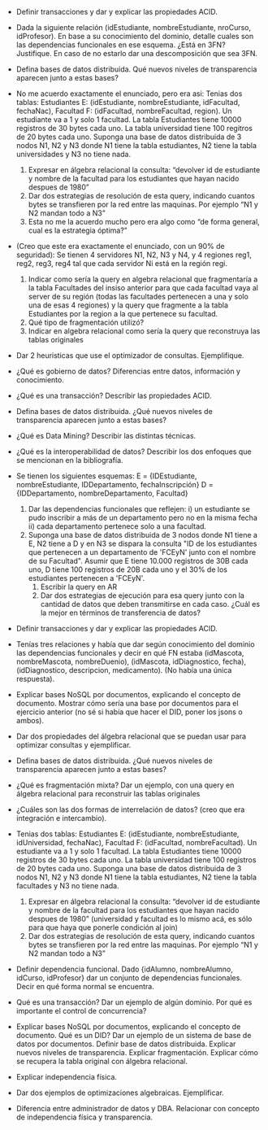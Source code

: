 - Definir transacciones y dar y explicar las propiedades ACID.

- Dada la siguiente relación (idEstudiante, nombreEstudiante, nroCurso, idProfesor). En base a su conocimiento del dominio, detalle cuales son las dependencias funcionales en ese esquema. ¿Está en 3FN? Justifique. En caso de no estarlo dar una descomposición que sea 3FN.

- Defina bases de datos distribuida. Qué nuevos niveles de transparencia aparecen junto a estas bases?

- No me acuerdo exactamente el enunciado, pero era asi: Tenias dos tablas: Estudiantes E: (idEstudiante, nombreEstudiante, idFacultad, fechaNac), Facultad F: (idFacultad, nombreFacultad, region). Un estudiante va a 1 y solo 1 facultad. La tabla Estudiantes tiene 10000 registros de 30 bytes cada uno. La tabla universidad tiene 100 regitros de 20 bytes cada uno. Suponga una base de datos distribuida de 3 nodos N1, N2 y N3 donde N1 tiene la tabla estudiantes, N2 tiene la tabla universidades y N3 no tiene nada.
    1. Expresar en álgebra relacional la consulta: “devolver id de estudiante y nombre de la facultad para los estudiantes que hayan nacido despues de 1980”
    2. Dar dos estrategias de resolución de esta query, indicando cuantos bytes se transfieren por la red entre las maquinas. Por ejemplo “N1 y N2 mandan todo a N3”
    3. Esta no me la acuerdo mucho pero era algo como “de forma general, cual es la estrategia óptima?”

- (Creo que este era exactamente el enunciado, con un 90% de seguridad): Se tienen 4 servidores N1, N2, N3 y N4, y 4 regiones reg1, reg2, reg3, reg4 tal que cada servidor Ni está en la región regi.
    1. Indicar como sería la query en algebra relacional que fragmentaría a la tabla Facultades del insiso anterior para que cada facultad vaya al server de su región (todas las facultades pertenecen a una y solo una de esas 4 regiones) y la query que fragmente a la tabla Estudiantes por la region a la que pertenece su facultad.
    2. Qué tipo de fragmentación utilizó?
    3. Indicar en algebra relacional como sería la query que reconstruya las tablas originales

- Dar 2 heuristicas que use el optimizador de consultas. Ejemplifique.

- ¿Qué es gobierno de datos? Diferencias entre datos, información y conocimiento.

- ¿Qué es una transacción? Describir las propiedades ACID.

- Defina bases de datos distribuida. ¿Qué nuevos niveles de transparencia aparecen junto a estas bases?

- ¿Qué es Data Mining? Describir las distintas técnicas.

- ¿Qué es la interoperabilidad de datos? Describir los dos enfoques que se mencionan en la bibliografía.

- Se tienen los siguientes esquemas:
    E = {IDEstudiante, nombreEstudiante, IDDepartamento, fechaInscripción}
    D = {IDDepartamento, nombreDepartamento, Facultad}
    
    1. Dar las dependencias funcionales que reflejen: i) un estudiante se pudo inscribir a más de un departamento pero no en la misma fecha ii) cada departamento pertenece solo a una facultad.
    2. Suponga una base de datos distribuida de 3 nodos donde N1 tiene a E, N2 tiene a D y en N3 se dispara la consulta "ID de los estudiantes que pertenecen a un departamento de 'FCEyN' junto con el nombre de su Facultad". Asumir que E tiene 10.000 registros de 30B cada uno, D tiene 100 registros de 20B cada uno y el 30% de los estudiantes pertenecen a 'FCEyN'.
        1. Escribir la query en AR
        2. Dar dos estrategias de ejecución para esa query junto con la cantidad de datos que deben transmitirse en cada caso. ¿Cuál es la mejor en términos de transferencia de datos?

- Definir transacciones y dar y explicar las propiedades ACID.

- Tenías tres relaciones y había que dar según conocimiento del dominio las dependencias funcionales y decir en qué FN estaba (idMascota, nombreMascota, nombreDuenio), (idMascota, idDiagnostico, fecha), (idDiagnostico, descripcion, medicamento). (No había una única respuesta).

- Explicar bases NoSQL por documentos, explicando el concepto de documento. Mostrar cómo sería una base por documentos para el ejercicio anterior (no sé si había que hacer el DID, poner los jsons o ambos).

- Dar dos propiedades del álgebra relacional que se puedan usar para optimizar consultas y ejemplificar.

- Defina bases de datos distribuida. ¿Qué nuevos niveles de transparencia aparecen junto a estas bases?

- ¿Qué es fragmentación mixta? Dar un ejemplo, con una query en álgebra relacional para reconstruir las tablas originales

- ¿Cuáles son las dos formas de interrelación de datos? (creo que era integración e intercambio).

- Tenias dos tablas: Estudiantes E: (idEstudiante, nombreEstudiante, idUniversidad, fechaNac), Facultad F: (idFacultad, nombreFacultad). Un estudiante va a 1 y solo 1 facultad. La tabla Estudiantes tiene 10000 registros de 30 bytes cada uno. La tabla universidad tiene 100 registros de 20 bytes cada uno. Suponga una base de datos distribuida de 3 nodos N1, N2 y N3 donde N1 tiene la tabla estudiantes, N2 tiene la tabla facultades y N3 no tiene nada.
    1. Expresar en álgebra relacional la consulta: “devolver id de estudiante y nombre de la facultad para los estudiantes que hayan nacido despues de 1980” (universidad y facultad es lo mismo acá, es sólo para que haya que ponerle condición al join)
    2. Dar dos estrategias de resolución de esta query, indicando cuantos bytes se transfieren por la red entre las maquinas. Por ejemplo “N1 y N2 mandan todo a N3”

- Definir dependencia funcional. Dado {idAlumno, nombreAlumno, idCurso, idProfesor} dar un conjunto de dependencias funcionales. Decir en qué forma normal se encuentra.

- Qué es una transacción? Dar un ejemplo de algún dominio. Por qué es importante el control de concurrencia?

- Explicar bases NoSQL por documentos, explicando el concepto de documento. Qué es un DID? Dar un ejemplo de un sistema de base de datos por documentos.
Definir base de datos distribuida. Explicar nuevos niveles de transparencia.
Explicar fragmentación. Explicar cómo se recupera la tabla original con álgebra relacional.

- Explicar independencia física.

- Dar dos ejemplos de optimizaciones algebraicas. Ejemplificar.

- Diferencia entre administrador de datos y DBA. Relacionar con concepto de independencia física y transparencia.